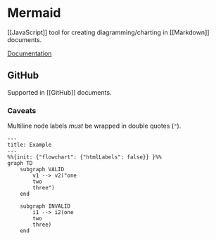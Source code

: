 # Mermaid

[[JavaScript]] tool for creating diagramming/charting in [[Markdown]] documents.

[Documentation](https://mermaid.js.org/intro/)

## GitHub

Supported in [[GitHub]] documents.

### Caveats

Multiline node labels _must_ be wrapped in double quotes (`"`).

```mermaid
---
title: Example
---
%%{init: {"flowchart": {"htmlLabels": false}} }%%
graph TD
    subgraph VALID
        v1 --> v2("one
        two
        three")
    end

    subgraph INVALID
        i1 --> i2(one
        two
        three)
    end

```
